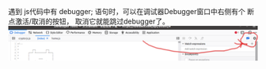 遇到 js代码中有 debugger; 语句时，可以在调试器Debugger窗口中右侧有个 断点激活/取消的按钮， 取消它就能跳过debugger了。![爬虫调试debugger开关](PICTURES/爬虫调试debugger开关.png)